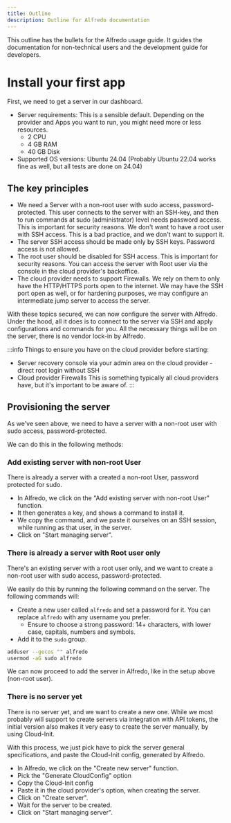 ```yaml
---
title: Outline
description: Outline for Alfredo documentation
---
```


This outline has the bullets for the Alfredo usage guide. It guides the documentation for non-technical users and the development guide for developers.

# Install your first app

First, we need to get a server in our dashboard.

- Server requirements: This is a sensible default. Depending on the provider and Apps you want to run, you might need more or less resources.
  - 2 CPU
  - 4 GB RAM
  - 40 GB Disk
- Supported OS versions: Ubuntu 24.04 (Probably Ubuntu 22.04 works fine as well, but all tests are done on 24.04)

## The key principles

- We need a Server with a non-root user with sudo access, password-protected.
  This user connects to the server with an SSH-key, and then to run commands at sudo (administrator) level needs password access.
  This is important for security reasons. We don't want to have a root user with SSH access. This is a bad practice, and we don't want to support it.
- The server SSH access should be made only by SSH keys. Password access is not allowed.
- The root user should be disabled for SSH access. This is important for security reasons.
  You can access the server with Root user via the console in the cloud provider's backoffice.
- The cloud provider needs to support Firewalls. We rely on them to only have the HTTP/HTTPS ports open to the internet.
  We may have the SSH port open as well, or for hardening purposes, we may configure an intermediate jump server to access the server.

With these topics secured, we can now configure the server with Alfredo. Under the hood, all it does is to connect to the server via SSH
and apply configurations and commands for you. All the necessary things will be on the server, there is no vendor lock-in by Alfredo.

:::info
Things to ensure you have on the cloud provider before starting:
- Server recovery console via your admin area on the cloud provider - direct root login without SSH
- Cloud provider Firewalls
  This is something typically all cloud providers have, but it's important to be aware of.
:::


## Provisioning the server

As we've seen above, we need to have a server with a non-root user with sudo access, password-protected.

We can do this in the following methods:

### Add existing server with non-root User

There is already a server with a created a non-root User, password protected for sudo.

- In Alfredo, we click on the "Add existing server with non-root User" function.
- It then generates a key, and shows a command to install it.
- We copy the command, and we paste it ourselves on an SSH session, while running as that user, in the server.
- Click on "Start managing server".

### There is already a server with Root user only

There's an existing server with a root user only, and we want to create a non-root user with sudo access, password-protected.

We easily do this by running the following command on the server. The following commands will:
- Create a new user called `alfredo` and set a password for it. You can replace `alfredo` with any username you prefer.
  - Ensure to choose a strong password: 14+ characters, with lower case, capitals, numbers and symbols.
- Add it to the `sudo` group.

```bash
adduser --gecos "" alfredo
usermod -aG sudo alfredo
```

We can now proceed to add the server in Alfredo, like in the setup above (non-root user).

### There is no server yet

There is no server yet, and we want to create a new one.
While we most probably will support to create servers via integration with API tokens, the initial version also
makes it very easy to create the server manually, by using Cloud-Init.

With this process, we just pick have to pick the server general specifications, and paste the Cloud-Init config, generated by Alfredo.

- In Alfredo, we click on the "Create new server" function.
- Pick the "Generate CloudConfig" option
- Copy the Cloud-Init config
- Paste it in the cloud provider's option, when creating the server.
- Click on "Create server".
- Wait for the server to be created.
- Click on "Start managing server".

